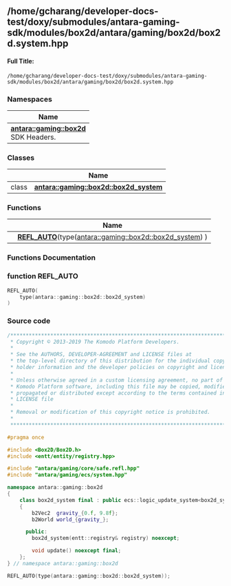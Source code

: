 

## /home/gcharang/developer-docs-test/doxy/submodules/antara-gaming-sdk/modules/box2d/antara/gaming/box2d/box2d.system.hpp

#### Full Title:
```
/home/gcharang/developer-docs-test/doxy/submodules/antara-gaming-sdk/modules/box2d/antara/gaming/box2d/box2d.system.hpp
```







### Namespaces

| Name           |
| -------------- |
| **[antara::gaming::box2d](Namespaces/namespaceantara_1_1gaming_1_1box2d.md)** <br>SDK Headers.  |

### Classes

|                | Name           |
| -------------- | -------------- |
| class | **[antara::gaming::box2d::box2d_system](Classes/classantara_1_1gaming_1_1box2d_1_1box2d__system.md)**  |


### Functions

|                | Name           |
| -------------- | -------------- |
|  | **[REFL_AUTO](Files/box2d_8system_8hpp.md#function-refl_auto)**(type([antara::gaming::box2d::box2d_system](Classes/classantara_1_1gaming_1_1box2d_1_1box2d__system.md)) )  |








### Functions Documentation

### function REFL_AUTO

```cpp
REFL_AUTO(
    type(antara::gaming::box2d::box2d_system) 
)
```

































### Source code

```cpp
/******************************************************************************
 * Copyright © 2013-2019 The Komodo Platform Developers.                      *
 *                                                                            *
 * See the AUTHORS, DEVELOPER-AGREEMENT and LICENSE files at                  *
 * the top-level directory of this distribution for the individual copyright  *
 * holder information and the developer policies on copyright and licensing.  *
 *                                                                            *
 * Unless otherwise agreed in a custom licensing agreement, no part of the    *
 * Komodo Platform software, including this file may be copied, modified,     *
 * propagated or distributed except according to the terms contained in the   *
 * LICENSE file                                                               *
 *                                                                            *
 * Removal or modification of this copyright notice is prohibited.            *
 *                                                                            *
 ******************************************************************************/

#pragma once

#include <Box2D/Box2D.h>            
#include <entt/entity/registry.hpp> 

#include "antara/gaming/core/safe.refl.hpp" 
#include "antara/gaming/ecs/system.hpp"     

namespace antara::gaming::box2d
{
    class box2d_system final : public ecs::logic_update_system<box2d_system>
    {
        b2Vec2  gravity_{0.f, 9.8f};
        b2World world_{gravity_};

      public:
        box2d_system(entt::registry& registry) noexcept;

        void update() noexcept final;
    };
} // namespace antara::gaming::box2d

REFL_AUTO(type(antara::gaming::box2d::box2d_system));
```




